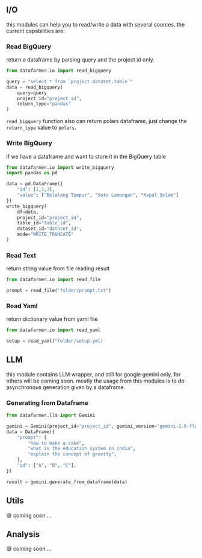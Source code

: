 ## I/O
this modules can help you to read/write a data with several sources. the current capabilities are:

### Read BigQuery
return a dataframe by parsing query and the project id only.
```python
from datafarmer.io import read_bigquery

query = "select * from `project.dataset.table`"
data = read_bigquery(
    query=query
    project_id="project_id",
    return_type="pandas"
)
```
`read_bigquery` function also can return polars dataframe, just change the `return_type` value to `polars`.

### Write BigQuery
if we have a dataframe and want to store it in the BigQuery table
```python
from datafarmer.io import write_bigquery
import pandas as pd

data = pd.DataFrame({
    "id": [1,2,3], 
    "value": ["Belalang Tempur", "Soto Lamongan", "Kapal Selam"]
})
write_bigquery(
    df=data,
    project_id="project_id",
    table_id="table_id",
    dataset_id="dataset_id",
    mode="WRITE_TRUNCATE"
)
```

### Read Text
return string value from file reading result
```python
from datafarmer.io import read_file

prompt = read_file("folder/prompt.txt")
```

### Read Yaml
return dictionary value from yaml file 
```python
from datafarmer.io import read_yaml

setup = read_yaml("folder/setup.yml)
```

## LLM
this module contains LLM wrapper, and still for google gemini only, for others will be coming soon. mostly the usage from this modules is to do asynchronous generation given by a dataframe.

### Generating from Dataframe
```python
from datafarmer.llm import Gemini

gemini = Gemini(project_id="project_id", gemini_version="gemini-2.0-flash")
data = DataFrame({
    "prompt": [
        "how to make a cake",
        "what is the education system in india",
        "explain the concept of gravity",
    ],
    "id": ["A", "B", "C"],
})

result = gemini.generate_from_dataframe(data)
```

## Utils
😅 coming soon ...
## Analysis
😅 coming soon ...